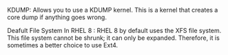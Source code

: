 KDUMP: Allows you to use a KDUMP kernel. This is a kernel that creates a core dump if anything goes wrong.  
  
Deafult File System In RHEL 8 : RHEL 8 by default uses the XFS file system. This file system cannot be shrunk; it can only be expanded. Therefore, it is sometimes a better choice to use Ext4.  
  

